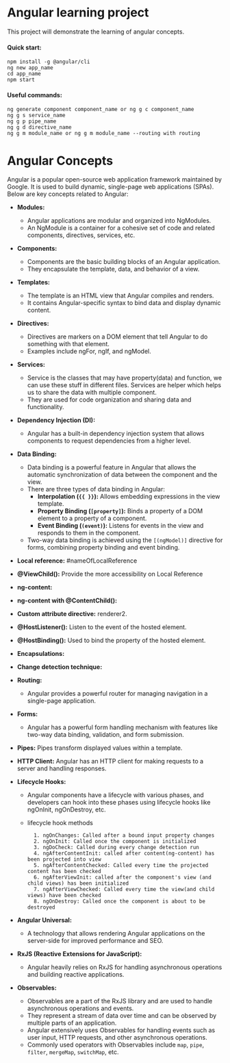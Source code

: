 # Angular learning project
This project will demonstrate the learning of angular concepts.

#### Quick start:
```
npm install -g @angular/cli
ng new app_name
cd app_name
npm start
```

#### Useful commands:
```
ng generate component component_name or ng g c component_name
ng g s service_name
ng g p pipe_name
ng g d directive_name
ng g m module_name or ng g m module_name --routing with routing
```

# Angular Concepts

Angular is a popular open-source web application framework maintained by Google. It is used to build dynamic, single-page web applications (SPAs). Below are key concepts related to Angular:

- **Modules:** 
    - Angular applications are modular and organized into NgModules.
    - An NgModule is a container for a cohesive set of code and related components, directives, services, etc.

- **Components:**
    - Components are the basic building blocks of an Angular application.
    - They encapsulate the template, data, and behavior of a view.

- **Templates:**
    - The template is an HTML view that Angular compiles and renders.
    - It contains Angular-specific syntax to bind data and display dynamic content.

- **Directives:** 
    - Directives are markers on a DOM element that tell Angular to do something with that element.
    - Examples include ngFor, ngIf, and ngModel.

- **Services:**
    - Service is the classes that may have property(data) and function, we can use these stuff in different files. Services are helper which helps us to share the data with multiple component.
    - They are used for code organization and sharing data and functionality.

- **Dependency Injection (DI):**
    - Angular has a built-in dependency injection system that allows components to request dependencies from a higher level.

- **Data Binding:**
    - Data binding is a powerful feature in Angular that allows the automatic synchronization of data between the component and the view.
    - There are three types of data binding in Angular:
      - **Interpolation (`{{ }}`):** Allows embedding expressions in the view template.
      - **Property Binding (`[property]`):** Binds a property of a DOM element to a property of a component.
      - **Event Binding (`(event)`):** Listens for events in the view and responds to them in the component.
    - Two-way data binding is achieved using the `[(ngModel)]` directive for forms, combining property binding and event binding.

- **Local reference:** #nameOfLocalReference
- **@ViewChild():** Provide the more accessibility on Local Reference
- **ng-content:**
- **ng-content with @ContentChild():**
- **Custom attribute directive:** renderer2.
- **@HostListener():** Listen to the event of the hosted element.
- **@HostBinding():** Used to bind the property of the hosted element.
- **Encapsulations:**
- **Change detection technique:**

- **Routing:**
    - Angular provides a powerful router for managing navigation in a single-page application.

- **Forms:**
    - Angular has a powerful form handling mechanism with features like two-way data binding, validation, and form submission.

- **Pipes:** Pipes transform displayed values within a template.

- **HTTP Client:** Angular has an HTTP client for making requests to a server and handling responses.

- **Lifecycle Hooks:**
    - Angular components have a lifecycle with various phases, and developers can hook into these phases using lifecycle hooks like ngOnInit, ngOnDestroy, etc.
    - lifecycle hook methods

            1. ngOnChanges: Called after a bound input property changes
            2. ngOnInit: Called once the component is initialized
            3. ngDoCheck: Called during every change detection run
            4. ngAfterContentInit: called after content(ng-content) has been projected into view
            5. ngAfterContentChecked: Called every time the projected content has been checked
            6. ngAfterViewInit: called after the component's view (and child views) has been initialized
            7. ngAfterViewChecked: Called every time the view(and child views) have been checked
            8. ngOnDestroy: Called once the component is about to be destroyed

- **Angular Universal:**
    - A technology that allows rendering Angular applications on the server-side for improved performance and SEO.

- **RxJS (Reactive Extensions for JavaScript):**
    - Angular heavily relies on RxJS for handling asynchronous operations and building reactive applications.

- **Observables:**
    - Observables are a part of the RxJS library and are used to handle asynchronous operations and events.
    - They represent a stream of data over time and can be observed by multiple parts of an application.
    - Angular extensively uses Observables for handling events such as user input, HTTP requests, and other asynchronous operations.
    - Commonly used operators with Observables include `map`, `pipe`, `filter`, `mergeMap`, `switchMap`, etc.
 
